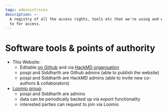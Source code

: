 ```yaml
---
tags: administrivia
description: >-
  A registry of all the access rights, tools etc that we're using and who to go
  to for access.
---
```


# Software tools & points of authority

* This Website:
  * Editable [on Github](https://github.com/economikit-alliance/handbook) and via [HackMD organisation](https://hackmd.io/team/economikit-alliance)
  - pospi and Siddharth are Github admins (able to publish the website)
  - pospi and Siddharth are HackMD admins (able to invite new co-authors & collaborators)
* [Loomio group](https://www.loomio.org/g/ZB4d7VpJ/economikit):
  * pospi and Siddharth are admins
  * data can be periodically backed up via export functionality
  * interested parties can request to join via Loomio

